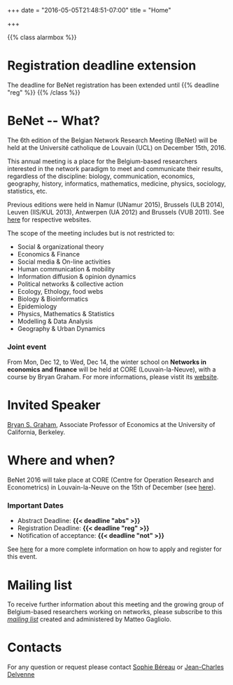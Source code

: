 +++
date = "2016-05-05T21:48:51-07:00"
title = "Home"

+++

{{% class alarmbox %}}
# Registration deadline extension
The deadline for BeNet registration has been extended until {{% deadline "reg" %}}
{{% /class %}}

# BeNet -- What?

The 6th edition of the Belgian Network Research Meeting (BeNet) will be held at the Université catholique de Louvain (UCL) on December 15th, 2016.

This annual meeting is a place for the Belgium-based researchers
interested in the network paradigm to meet and communicate their
results, regardless of the discipline:
biology,
communication,
economics,
geography,
history,
informatics,
mathematics,
medicine,
physics,
sociology,
statistics,
etc.

Previous editions were held in Namur (UNamur 2015), Brussels (ULB 2014),
Leuven (IIS/KUL 2013), Antwerpen (UA 2012) and Brussels (VUB 2011).
See [here](https://be-net.github.io)
for respective websites.

The scope of the meeting includes but is not restricted to:

- Social & organizational theory
- Economics & Finance
- Social media & On-line activities
- Human communication & mobility
- Information diffusion & opinion dynamics
- Political networks & collective action
- Ecology, Ethology, food webs
- Biology & Bioinformatics
- Epidemiology
- Physics, Mathematics & Statistics
- Modelling & Data Analysis
- Geography & Urban Dynamics

### Joint event

From Mon, Dec 12, to Wed, Dec 14, the winter school on
**Networks in economics and finance** will be held at CORE (Louvain-la-Neuve),
with a course by Bryan Graham.
For more informations, please vistit its [website](http://www.unamur.be/en/eco/winter-school).

# Invited Speaker

[Bryan S. Graham](http://bryangraham.github.io/econometrics/about/),
Associate Professor of Economics at the University of California, Berkeley.

# Where and when?

BeNet 2016 will take place at CORE (Centre for Operation Research and
Econometrics) in Louvain-la-Neuve on the 15th of December
(see [here](location-and-contact)).


### Important Dates

- Abstract Deadline: **{{< deadline "abs" >}}**
- Registration Deadline: **{{< deadline "reg" >}}**
- Notification of acceptance: **{{< deadline "not" >}}**

See [here](registration) for a more complete information on how to apply and
register for this event.

# Mailing list

To receive further information about this meeting and the growing group of
Belgium-based researchers working on networks, please subscribe to this
*[mailing list](http://listserv.vub.ac.be/mailman/listinfo/benet)*
created and administered by Matteo Gagliolo.

# Contacts
 
For any question or request please contact
[Sophie Béreau](<mailto:sophie.bereau@gmail.com>) or
[Jean-Charles Delvenne](<mailto:jean-charles.delvenne@uclouvain.be>)
